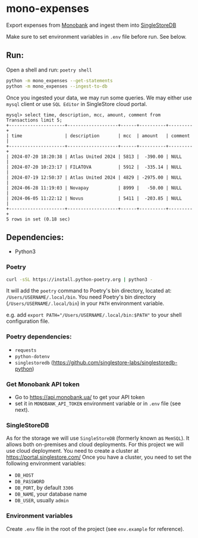 # mono-expenses
Export expenses from [Monobank](https://api.monobank.ua/docs/index.html#tag/Kliyentski-personalni-dani/paths/~1personal~1statement~1{account}~1{from}~1{to}/get) and ingest them into [SingleStoreDB](https://www.singlestore.com/)

Make sure to set environment variables in `.env` file before run. See below.

## Run:
Open a shell and run: `poetry shell`
```bash
python -m mono_expenses --get-statements
python -m mono_expenses --ingest-to-db
```

Once you ingested your data, we may run some queries.
We may either use `mysql` client or use `SQL Editor` in SingleStore cloud portal.
```shell
mysql> select time, description, mcc, amount, comment from Transactions limit 5;
+---------------------+-------------------+------+----------+---------+
| time                | description       | mcc  | amount   | comment |
+---------------------+-------------------+------+----------+---------+
| 2024-07-20 18:20:38 | Atlas United 2024 | 5813 |  -390.00 | NULL    |
| 2024-07-20 10:23:17 | FILATOVA          | 5912 |  -335.14 | NULL    |
| 2024-07-19 12:50:37 | Atlas United 2024 | 4829 | -2975.00 | NULL    |
| 2024-06-28 11:19:03 | Novapay           | 8999 |   -50.00 | NULL    |
| 2024-06-05 11:22:12 | Novus             | 5411 |  -203.85 | NULL    |
+---------------------+-------------------+------+----------+---------+
5 rows in set (0.18 sec)
```

## Dependencies:

- Python3

### Poetry
```bash
curl -sSL https://install.python-poetry.org | python3 -
```
It will add the `poetry` command to Poetry's bin directory, located at: `/Users/USERNAME/.local/bin`.
You need Poetry's bin directory (`/Users/USERNAME/.local/bin`) in your `PATH` environment variable.

e.g. add `export PATH="/Users/USERNAME/.local/bin:$PATH"` to your shell configuration file.

### Poetry dependencies:
- `requests`
- `python-dotenv`
- `singlestoredb` (https://github.com/singlestore-labs/singlestoredb-python)

### Get Monobank API token
- Go to https://api.monobank.ua/ to get your API token
- set it in `MONOBANK_API_TOKEN` environment variable or in `.env` file (see next).

### SingleStoreDB
As for the storage we will use `SingleStoreDB` (formerly known as `MemSQL`).
It allows both on-premises and cloud deployments.
For this project we will use cloud deployment.
You need to create a cluster at https://portal.singlestore.com/
Once you have a cluster, you need to set the following environment variables:
- `DB_HOST`
- `DB_PASSWORD`
- `DB_PORT`, by default `3306`
- `DB_NAME`, your database name
- `DB_USER`, usually `admin`

### Environment variables
Create `.env` file in the root of the project (see `env.example` for reference).
